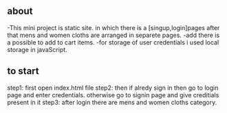 ## about
-This mini project is static site. in which there is a [singup,login]pages after that mens and women cloths are arranged in separete pages.
-add there is a possible to add to cart items.
-for storage of user credentials  i used local storage in javaScript.

## to start
step1: first open index.html file
step2: then if alredy sign in then go to login page and enter credentials. otherwise go to signin page and give creditials present in it
step3: after login there are mens and women cloths category.

